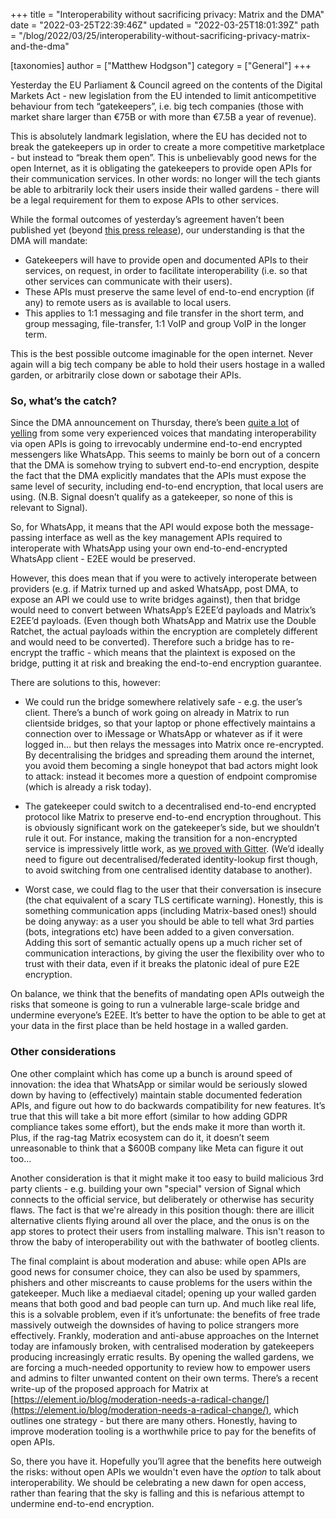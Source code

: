 +++
title = "Interoperability without sacrificing privacy: Matrix and the DMA"
date = "2022-03-25T22:39:46Z"
updated = "2022-03-25T18:01:39Z"
path = "/blog/2022/03/25/interoperability-without-sacrificing-privacy-matrix-and-the-dma"

[taxonomies]
author = ["Matthew Hodgson"]
category = ["General"]
+++

Yesterday the EU Parliament & Council agreed on the contents of the Digital
Markets Act - new legislation from the EU intended to limit anticompetitive
behaviour from tech “gatekeepers”, i.e. big tech companies (those with market
share larger than €75B or with more than €7.5B a year of revenue).

This is absolutely landmark legislation, where the EU has decided not to break
the gatekeepers up in order to create a more competitive marketplace - but
instead to “break them open”.  This is unbelievably good news for the open
Internet, as it is obligating the gatekeepers to provide open APIs for their
communication services.  In other words: no longer will the tech giants be
able to arbitrarily lock their users inside their walled gardens - there will
be a legal requirement for them to expose APIs to other services.

While the formal outcomes of yesterday’s agreement haven’t been published yet
(beyond [this press release](https://www.europarl.europa.eu/news/en/press-room/20220315IPR25504/deal-on-digital-markets-act-ensuring-fair-competition-and-more-choice-for-users)),
our understanding is that the DMA will mandate:

  * Gatekeepers will have to provide open and documented APIs to their
    services, on request, in order to facilitate interoperability (i.e. so
    that other services can communicate with their users).
  * These APIs must preserve the same level of end-to-end encryption (if any)
    to remote users as is available to local users.
  * This applies to 1:1 messaging and file transfer in the short term, and
    group messaging, file-transfer, 1:1 VoIP and group VoIP in the longer
    term.

This is the best possible outcome imaginable for the open internet.  Never
again will a big tech company be able to hold their users hostage in a walled
garden, or arbitrarily close down or sabotage their APIs.

### So, what’s the catch?

Since the DMA announcement on Thursday, there’s been [quite a lot](https://twitter.com/alexstamos/status/1507145126006587411)
of [yelling](https://twitter.com/AlecMuffett/status/1507366934412734491) from some very
experienced voices that mandating interoperability via open APIs is going to
irrevocably undermine end-to-end encrypted messengers like WhatsApp.  This
seems to mainly be born out of a concern that the DMA is somehow trying to
subvert end-to-end encryption, despite the fact that the DMA explicitly
mandates that the APIs must expose the same level of security, including
end-to-end encryption, that local users are using. (N.B. Signal doesn’t
qualify as a gatekeeper, so none of this is relevant to Signal).

So, for WhatsApp, it means that the API would expose both the message-passing
interface as well as the key management APIs required to interoperate with
WhatsApp using your own end-to-end-encrypted WhatsApp client - E2EE would be
preserved.

However, this does mean that if you were to actively interoperate between
providers (e.g. if Matrix turned up and asked WhatsApp, post DMA, to expose
an API we could use to write bridges against), then that bridge would need to
convert between WhatsApp’s E2EE’d payloads and Matrix’s E2EE’d payloads.
(Even though both WhatsApp and Matrix use the Double Ratchet, the actual
payloads within the encryption are completely different and would need to be
converted).  Therefore such a bridge has to re-encrypt the traffic - which
means that the plaintext is exposed on the bridge, putting it at risk and
breaking the end-to-end encryption guarantee.

There are solutions to this, however:

* We could run the bridge somewhere relatively safe - e.g. the user’s client.
  There’s a bunch of work going on already in Matrix to run clientside
  bridges, so that your laptop or phone effectively maintains a connection
  over to iMessage or WhatsApp or whatever as if it were logged in… but then
  relays the messages into Matrix once re-encrypted.  By decentralising the
  bridges and spreading them around the internet, you avoid them becoming a
  single honeypot that bad actors might look to attack: instead it becomes
  more a question of endpoint compromise (which is already a risk today).

* The gatekeeper could switch to a decentralised end-to-end encrypted protocol
  like Matrix to preserve end-to-end encryption throughout.  This is
  obviously significant work on the gatekeeper’s side, but we shouldn’t rule
  it out.  For instance, making the transition for a non-encrypted service is
  impressively little work, as [we proved with Gitter](https://matrix.org/blog/2020/12/07/gitter-now-speaks-matrix#how-do-you-make-an-existing-chat-system-talk-matrix).
  (We’d ideally need to figure out decentralised/federated identity-lookup
  first though, to avoid switching from one centralised identity database
  to another).

* Worst case, we could flag to the user that their conversation is insecure
  (the chat equivalent of a scary TLS certificate warning).  Honestly, this
  is something communication apps (including Matrix-based ones!) should be
  doing anyway: as a user you should be able to tell what 3rd parties
  (bots, integrations etc) have been added to a given conversation.  Adding
  this sort of semantic actually opens up a much richer set of communication
  interactions, by giving the user the flexibility over who to trust with
  their data, even if it breaks the platonic ideal of pure E2E encryption.

On balance, we think that the benefits of mandating open APIs outweigh the
risks that someone is going to run a vulnerable large-scale bridge and
undermine everyone’s E2EE.  It’s better to have the option to be able to get
at your data in the first place than be held hostage in a walled garden.

### Other considerations

One other complaint which has come up a bunch is around speed of innovation:
the idea that WhatsApp or similar would be seriously slowed down by having
to (effectively) maintain stable documented federation APIs, and figure out
how to do backwards compatibility for new features.  It’s true that this will
take a bit more effort (similar to how adding GDPR compliance takes some
effort), but the ends make it more than worth it.  Plus, if the rag-tag
Matrix ecosystem can do it, it doesn’t seem unreasonable to think that a
$600B company like Meta can figure it out too...

Another consideration is that it might make it too easy to build malicious 3rd
party clients - e.g. building your own "special" version of Signal which
connects to the official service, but deliberately or otherwise has security
flaws.  The fact is that we're already in this position though: there are
illicit alternative clients flying around all over the place, and the onus is
on the app stores to protect their users from installing malware.  This isn't
reason to throw the baby of interoperability out with the bathwater of
bootleg clients.

The final complaint is about moderation and abuse: while open APIs are good
news for consumer choice, they can also be used by spammers, phishers and
other miscreants to cause problems for the users within the gatekeeper.  Much
like a mediaeval citadel; opening up your walled garden means that both good
and bad people can turn up.  And much like real life, this is a solvable problem,
even if it’s unfortunate: the benefits of free trade massively outweigh the
downsides of having to police strangers more effectively.  Frankly,
moderation and anti-abuse approaches on the Internet today are infamously
broken, with centralised moderation by gatekeepers producing increasingly
erratic results.  By opening the walled gardens, we are forcing a much-needed
opportunity to review how to empower users and admins to filter unwanted
content on their own terms.  There’s a recent write-up of the proposed
approach for Matrix at
[https://element.io/blog/moderation-needs-a-radical-change/](https://element.io/blog/moderation-needs-a-radical-change/),
which outlines one strategy - but there are many others.  Honestly, having to improve
moderation tooling is a worthwhile price to pay for the benefits of open
APIs.

So, there you have it. Hopefully you’ll agree that the benefits here outweigh
the risks: without open APIs we wouldn't even have the *option* to talk about
interoperability.  We should be celebrating a new dawn for open access,
rather than fearing that the sky is falling and this is nefarious attempt to
undermine end-to-end encryption.
